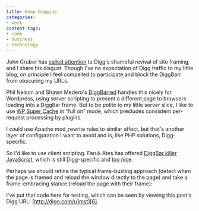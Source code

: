```yaml
---
title: Keep Digging
categories:
- work
content-tags:
- code
- business
- technology
---
```


John Gruber has [called attention][1] to Digg's shameful revival of site framing, and I share his disgust.  Though I've no expectation of Digg traffic to my little blog, on principle I feel compelled to participate and block the DiggBarr from obscuring my URLs.


Phil Nelson and Shawn Medero's [DiggBarred][2] handles this nicely for Wordpress, using server scripting to present a different page to browsers loading into a DiggBar frame.  But to be polite to my little server slice, I like to use [WP Super Cache][3] in "full on" mode, which precludes consistent per-request processing by plugins.

I could use Apache mod_rewrite rules to similar affect, but that's another layer of configuration I want to avoid and is, like PHP solutions, Digg-specific.

So I'd like to use client scripting.  Faruk Ateş has offered [DiggBar killer JavaScript][4], which is still Digg-specific and [too nice][5].

[1]: http://daringfireball.net/2009/04/how_to_block_the_diggbar
[2]: http://extrafuture.com/projects/diggbarred/
[3]: http://ocaoimh.ie/wp-super-cache/
[4]: http://farukat.es/journal/2009/04/225-javascript-diggbar-killer-not-blocker
[5]: http://daringfireball.net/linked/2009/04/11/faruk-diggbar

Perhaps we should refine the typical frame-busting approach (detect when the page is framed and reload the window directly to the page) and take a frame-embracing stance (reload the page with their frame):

  <script>
    if (top !== self) {
      self.location.replace(document.referrer);
    }
  </script>

I've put that code here for testing, which can be seen by viewing this post's Digg URL: [http://digg.com/u1mst][6].

[6]: http://digg.com/u1mst
